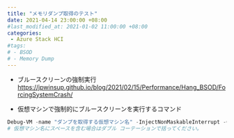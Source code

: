 ```yaml
---
title: "メモリダンプ取得のテスト"
date: 2021-04-14 23:00:00 +08:00
#last_modified_at: 2021-01-02 11:00:00 +08:00
categories: 
 - Azure Stack HCI
#tags:
# - BSOD
# - Memory Dump
---
```


+ ブルースクリーンの強制実行
https://jpwinsup.github.io/blog/2021/02/15/Performance/Hang_BSOD/ForcingSystemCrash/

+ 仮想マシンで強制的にブルースクリーンを実行するコマンド
```powershell
Debug-VM -name "ダンプを取得する仮想マシン名" -InjectNonMaskableInterrupt -Confirm:$false -Force
# 仮想マシン名にスペースを含む場合はダブル コーテーションで括ってください。
```

